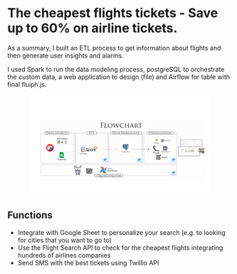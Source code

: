 # The cheapest flights tickets - Save up to 60% on airline  tickets.

As a summary, I built an ETL process to get information about flights and then generate user insights and alarms.

I used Spark to run the data modeling process, postgreSQL to orchestrate the custom data, a web application to design (file) and Airflow for table with final fluiph.js.

<p align="center">
<img src="https://github.com/lvgalvao/cheapest-flight-tickets/blob/main/docs/cheapest-flight-tickets.png?raw=true" alt="flowchart" width="80%">
<p>

## Functions

- Integrate with Google Sheet to personalize your search (e.g. to looking for cities that you want to go to)
- Use the Flight Search API to check for the cheapest flights integrating hundreds of airlines companies
- Send SMS with the best tickets using Twillio API
